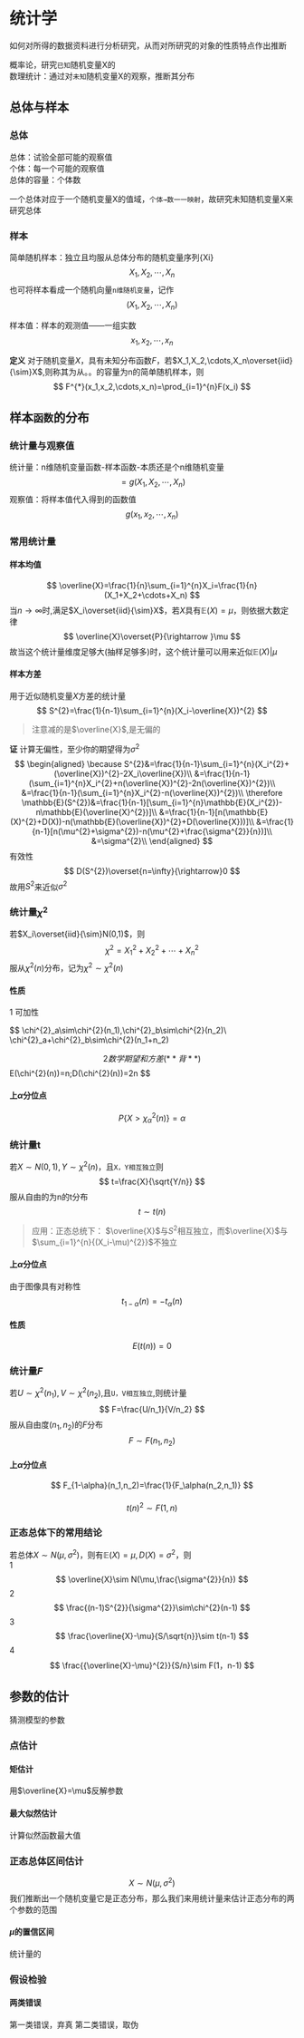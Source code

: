 # 统计学
如何对所得的数据资料进行分析研究，从而对所研究的对象的性质特点作出推断

概率论，研究`已知`随机变量X的  
数理统计：通过对`未知`随机变量X的观察，推断其分布
## 总体与样本
### 总体
总体：试验全部可能的观察值  
个体：每一个可能的观察值  
总体的容量：个体数  

一个总体对应于一个随机变量X的值域，`个体→数一一映射`，故研究未知随机变量X来研究总体
### 样本
简单随机样本：独立且均服从总体分布的随机变量序列{Xi}
$$
X_1,X_2,\cdots,X_n
$$
也可将样本看成一个随机向量`n维随机变量`，记作
$$
(X_1,X_2,\cdots,X_n)
$$

样本值：样本的观测值——一组实数
$$
x_1,x_2,\cdots,x_n
$$

**定义** 对于随机变量$X$，具有未知分布函数$F$，若$X_1,X_2,\cdots,X_n\overset{iid}{\sim}X$,则称其为从。。的容量为n的简单随机样本，则
$$
F^{*}(x_1,x_2,\cdots,x_n)=\prod_{i=1}^{n}F(x_i)
$$
## 样本`函数`的分布

### 统计量与观察值
统计量：n维随机变量函数-样本函数-本质还是个n维随机变量
$$
=g(X_1,X_2,\cdots,X_n)
$$
观察值：将样本值代入得到的函数值
$$
g(x_1,x_2,\cdots,x_n)
$$
### 常用统计量
#### 样本均值
$$
\overline{X}=\frac{1}{n}\sum_{i=1}^{n}X_i=\frac{1}{n}(X_1+X_2+\cdots+X_n)
$$
当$n\rightarrow \infty$时,满足$X_i\overset{iid}{\sim}X$，若$X$具有$\mathbb{E}(X)=\mu$，则依据大数定律
$$
\overline{X}\overset{P}{\rightarrow }\mu
$$
故当这个统计量维度足够大(抽样足够多)时，这个统计量可以用来近似$\mathbb{E}(X)|\mu$

#### 样本方差
用于近似随机变量$X$方差的统计量
$$
S^{2}=\frac{1}{n-1}\sum_{i=1}^{n}(X_i-\overline{X})^{2}
$$
> 注意减的是$\overline{X}$,是无偏的

**证** 计算无偏性，至少你的期望得为$\sigma^{2}$
$$
\begin{aligned}
\because S^{2}&=\frac{1}{n-1}\sum_{i=1}^{n}(X_i^{2}+(\overline{X})^{2}-2X_i\overline{X})\\
&=\frac{1}{n-1}(\sum_{i=1}^{n}X_i^{2}+n(\overline{X})^{2}-2n(\overline{X})^{2})\\
&=\frac{1}{n-1}(\sum_{i=1}^{n}X_i^{2}-n(\overline{X})^{2})\\
\therefore \mathbb{E}(S^{2})&=\frac{1}{n-1}[\sum_{i=1}^{n}\mathbb{E}(X_i^{2})-n\mathbb{E}(\overline{X}^{2})]\\
&=\frac{1}{n-1}[n(\mathbb{E}(X)^{2}+D(X))-n(\mathbb{E}(\overline{X})^{2}+D(\overline{X}))]\\
&=\frac{1}{n-1}[n(\mu^{2}+\sigma^{2})-n(\mu^{2}+\frac{\sigma^{2}}{n})]\\
&=\sigma^{2}\\
\end{aligned}
$$
有效性
$$
D(S^{2})\overset{n=\infty}{\rightarrow}0
$$
故用$S^{2}$来近似$\sigma^{2}$
### 统计量$\chi^{2}$
若$X_i\overset{iid}{\sim}N(0,1)$，则
$$
\chi^{2}=X_1^{2}+X_2^{2}+\cdots+X_n^{2}
$$
服从$\chi^{2}(n)$分布，记为$\chi^{2}\sim\chi^{2}(n)$

#### 性质
1 可加性  

$$
\chi^{2}_a\sim\chi^{2}(n_1),\chi^{2}_b\sim\chi^{2}(n_2)\\
\chi^{2}_a+\chi^{2}_b\sim\chi^{2}(n_1+n_2)

$$
2 数学期望和方差(**背**)
$$
E(\chi^{2}(n))=n;D(\chi^{2}(n))=2n
$$
#### 上$\alpha$分位点
$$
P\{ X> \chi^{2}_\alpha(n) \}=\alpha
$$
### 统计量t
若$X\sim N(0,1),Y\sim\chi^{2}(n)$，且`X，Y相互独立`则
$$
t=\frac{X}{\sqrt{Y/n}}
$$
服从自由的为n的t分布
$$
t\sim t(n)
$$

>应用：正态总统下： $\overline{X}$与$S^{2}$相互独立，而$\overline{X}$与$\sum_{i=1}^{n}{(X_i-\mu)^{2}}$不独立
#### 上$\alpha$分位点
由于图像具有对称性
$$
t_{1-\alpha}(n)=-t_\alpha(n)
$$
#### 性质
$$
E(t(n))=0
$$
### 统计量$F$
若$U\sim\chi^{2}(n_1),V\sim\chi^{2}(n_2)$,且`U，V相互独立`,则统计量
$$
F=\frac{U/n_1}{V/n_2}
$$
服从自由度$(n_1,n_2)$的$F$分布
$$
F\sim F(n_1,n_2)
$$
#### 上$\alpha$分位点
$$
F_{1-\alpha}(n_1,n_2)=\frac{1}{F_\alpha(n_2,n_1)}
$$

#### 
$$
t(n)^{2}\sim F(1,n)
$$

### 正态总体下的常用结论
若总体$X\sim N(\mu,\sigma^{2})$，则有$\mathbb{E}(X)=\mu,D(X)=\sigma^{2}$，则  
1
$$
\overline{X}\sim N(\mu,\frac{\sigma^{2}}{n})
$$
2 
$$
\frac{(n-1)S^{2}}{\sigma^{2}}\sim\chi^{2}(n-1)
$$
3
$$
\frac{\overline{X}-\mu}{S/\sqrt{n}}\sim t(n-1)
$$
4
$$
\frac{{\overline{X}-\mu}^{2}}{S/n}\sim F(1，n-1)
$$
## 参数的估计
猜测模型的参数
### 点估计
#### 矩估计
用$\overline{X}=\mu$反解参数
#### 最大似然估计
计算似然函数最大值
### 正态总体区间估计
$$
X\sim N(\mu,\sigma^{2})
$$
我们推断出一个随机变量它是正态分布，那么我们来用统计量来估计正态分布的两个参数的范围
#### $\mu$的置信区间
统计量的
### 假设检验

#### 两类错误
第一类错误，弃真
第二类错误，取伪
